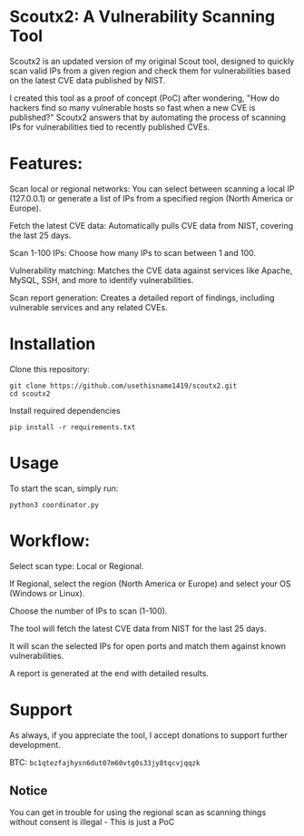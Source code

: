 # Scoutx2: A Vulnerability Scanning Tool

Scoutx2 is an updated version of my original Scout tool, designed to quickly scan valid IPs from a given region and check them for vulnerabilities based on the latest CVE data published by NIST.


I created this tool as a proof of concept (PoC) after wondering, "How do hackers find so many vulnerable hosts so fast when a new CVE is published?" Scoutx2 answers that by automating the process of scanning IPs for vulnerabilities tied to recently published CVEs.


# Features:

Scan local or regional networks: You can select between scanning a local IP (127.0.0.1) or generate a list of IPs from a specified region (North America or Europe).

Fetch the latest CVE data: Automatically pulls CVE data from NIST, covering the last 25 days.

Scan 1-100 IPs: Choose how many IPs to scan between 1 and 100.

Vulnerability matching: Matches the CVE data against services like Apache, MySQL, SSH, and more to identify vulnerabilities.

Scan report generation: Creates a detailed report of findings, including vulnerable services and any related CVEs.


# Installation

Clone this repository:

```
git clone https://github.com/usethisname1419/scoutx2.git
cd scoutx2
```

Install required dependencies

`pip install -r requirements.txt`


# Usage

To start the scan, simply run:

`python3 coordinator.py`

# Workflow:

Select scan type: Local or Regional.

If Regional, select the region (North America or Europe) and select your OS (Windows or Linux).

Choose the number of IPs to scan (1-100).

The tool will fetch the latest CVE data from NIST for the last 25 days.

It will scan the selected IPs for open ports and match them against known vulnerabilities.

A report is generated at the end with detailed results.

# Support

As always, if you appreciate the tool, I accept donations to support further development.

BTC: `bc1qtezfajhysn6dut07m60vtg0s33jy8tqcvjqqzk`


## Notice

You can get in trouble for using the regional scan as scanning things without consent is illegal - This is just a PoC
